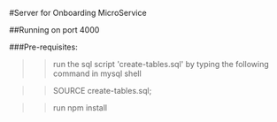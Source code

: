 #Server for Onboarding MicroService

##Running on port 4000

###Pre-requisites:

> >run the sql script 'create-tables.sql' by typing the following command in mysql shell

> >SOURCE create-tables.sql;

>> run npm install

